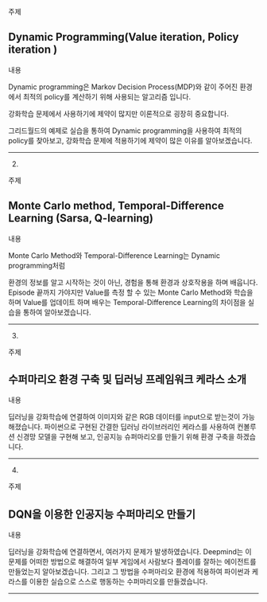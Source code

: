 




주제

## Dynamic Programming(Value iteration, Policy iteration ) 

내용

Dynamic programming은 Markov Decision Process(MDP)와 같이 주어진 환경에서 최적의 policy를 계산하기 위해 사용되는 알고리즘 입니다. 

강화학습 문제에서 사용하기에 제약이 많지만 이론적으로 굉장히 중요합니다. 

그리드월드의 예제로 실습을 통하여 Dynamic programming을 사용하여 최적의 policy를 찾아보고, 강화학습 문제에 적용하기에 제약이 많은 이유를 알아보겠습니다. 


- - -


2.

주제
## Monte Carlo method, Temporal-Difference Learning (Sarsa, Q-learning)

내용

Monte Carlo Method와 Temporal-Difference  Learning는 Dynamic programming처럼 

환경의 정보를 알고 시작하는 것이 아닌,  경험을 통해 환경과 상호작용을 하며 배웁니다.  Episode 끝까지 가야지만 Value를 측정 할 수 있는 Monte Carlo Method와 학습을 하며 Value를 업데이트 하며 배우는 Temporal-Difference Learning의 차이점을 실습을 통하여 알아보겠습니다.  

 
- - -

3.

주제

## 수퍼마리오 환경 구축 및 딥러닝 프레임워크 케라스 소개

내용


딥러닝을 강화학습에 연결하여 이미지와 같은 RGB 데이터를 input으로 받는것이 가능해졌습니다. 파이썬으로 구현된 간결한 딥러닝 라이브러리인 케라스를 사용하여 컨볼루션 신경망 모델을 구현해 보고, 인공지능 슈퍼마리오를 만들기 위해 환경 구축을 하겠습니다.


- - -


4.
주제

## DQN을 이용한 인공지능 수퍼마리오 만들기 

내용

딥러닝을 강화학습에 연결하면서, 여러가지 문제가 발생하였습니다. 
Deepmind는 이 문제를 어떠한 방법으로 해결하여 일부 게임에서 사람보다 플레이를 잘하는 에이전트를 만들었는지 알아보겠습니다.
그리고 그 방법을 수퍼마리오 환경에 적용하여 파이썬과 케라스를 이용한 실습으로 스스로 행동하는 수퍼마리오를 만들겠습니다.
 
- - -

